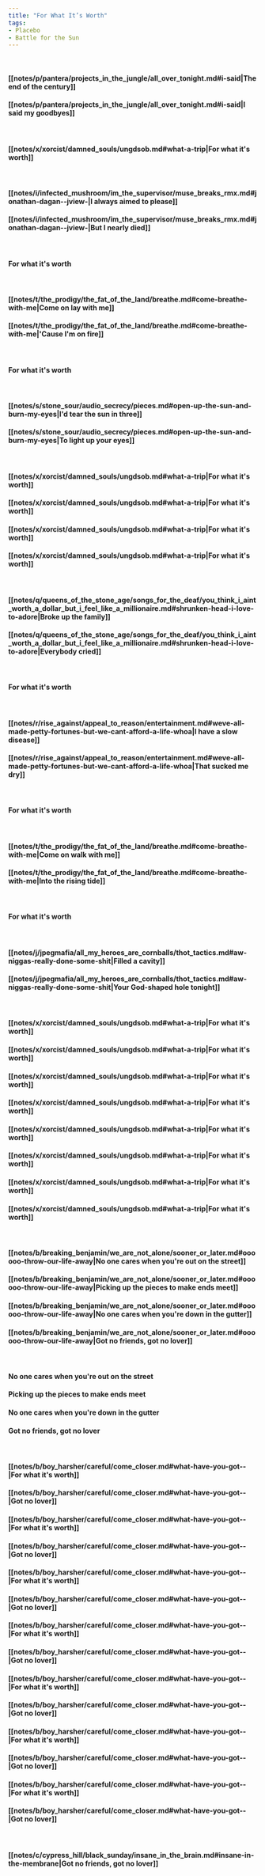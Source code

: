 ```yaml
---
title: "For What It’s Worth"
tags:
- Placebo
- Battle for the Sun
---
```

&nbsp;
#### [[notes/p/pantera/projects_in_the_jungle/all_over_tonight.md#i-said|The end of the century]]
#### [[notes/p/pantera/projects_in_the_jungle/all_over_tonight.md#i-said|I said my goodbyes]]
&nbsp;
#### [[notes/x/xorcist/damned_souls/ungdsob.md#what-a-trip|For what it's worth]]
&nbsp;
#### [[notes/i/infected_mushroom/im_the_supervisor/muse_breaks_rmx.md#jonathan-dagan--jview-|I always aimed to please]]
#### [[notes/i/infected_mushroom/im_the_supervisor/muse_breaks_rmx.md#jonathan-dagan--jview-|But I nearly died]]
&nbsp;
#### For what it's worth
&nbsp;
#### [[notes/t/the_prodigy/the_fat_of_the_land/breathe.md#come-breathe-with-me|Come on lay with me]]
#### [[notes/t/the_prodigy/the_fat_of_the_land/breathe.md#come-breathe-with-me|'Cause I'm on fire]]
&nbsp;
#### For what it's worth
&nbsp;
#### [[notes/s/stone_sour/audio_secrecy/pieces.md#open-up-the-sun-and-burn-my-eyes|I'd tear the sun in three]]
#### [[notes/s/stone_sour/audio_secrecy/pieces.md#open-up-the-sun-and-burn-my-eyes|To light up your eyes]]
&nbsp;
#### [[notes/x/xorcist/damned_souls/ungdsob.md#what-a-trip|For what it's worth]]
#### [[notes/x/xorcist/damned_souls/ungdsob.md#what-a-trip|For what it's worth]]
#### [[notes/x/xorcist/damned_souls/ungdsob.md#what-a-trip|For what it's worth]]
#### [[notes/x/xorcist/damned_souls/ungdsob.md#what-a-trip|For what it's worth]]
&nbsp;
#### [[notes/q/queens_of_the_stone_age/songs_for_the_deaf/you_think_i_aint_worth_a_dollar_but_i_feel_like_a_millionaire.md#shrunken-head-i-love-to-adore|Broke up the family]]
#### [[notes/q/queens_of_the_stone_age/songs_for_the_deaf/you_think_i_aint_worth_a_dollar_but_i_feel_like_a_millionaire.md#shrunken-head-i-love-to-adore|Everybody cried]]
&nbsp;
#### For what it's worth
&nbsp;
#### [[notes/r/rise_against/appeal_to_reason/entertainment.md#weve-all-made-petty-fortunes-but-we-cant-afford-a-life-whoa|I have a slow disease]]
#### [[notes/r/rise_against/appeal_to_reason/entertainment.md#weve-all-made-petty-fortunes-but-we-cant-afford-a-life-whoa|That sucked me dry]]
&nbsp;
#### For what it's worth
&nbsp;
#### [[notes/t/the_prodigy/the_fat_of_the_land/breathe.md#come-breathe-with-me|Come on walk with me]]
#### [[notes/t/the_prodigy/the_fat_of_the_land/breathe.md#come-breathe-with-me|Into the rising tide]]
&nbsp;
#### For what it's worth
&nbsp;
#### [[notes/j/jpegmafia/all_my_heroes_are_cornballs/thot_tactics.md#aw-niggas-really-done-some-shit|Filled a cavity]]
#### [[notes/j/jpegmafia/all_my_heroes_are_cornballs/thot_tactics.md#aw-niggas-really-done-some-shit|Your God-shaped hole tonight]]
&nbsp;
#### [[notes/x/xorcist/damned_souls/ungdsob.md#what-a-trip|For what it's worth]]
#### [[notes/x/xorcist/damned_souls/ungdsob.md#what-a-trip|For what it's worth]]
#### [[notes/x/xorcist/damned_souls/ungdsob.md#what-a-trip|For what it's worth]]
#### [[notes/x/xorcist/damned_souls/ungdsob.md#what-a-trip|For what it's worth]]
#### [[notes/x/xorcist/damned_souls/ungdsob.md#what-a-trip|For what it's worth]]
#### [[notes/x/xorcist/damned_souls/ungdsob.md#what-a-trip|For what it's worth]]
#### [[notes/x/xorcist/damned_souls/ungdsob.md#what-a-trip|For what it's worth]]
#### [[notes/x/xorcist/damned_souls/ungdsob.md#what-a-trip|For what it's worth]]
&nbsp;
#### [[notes/b/breaking_benjamin/we_are_not_alone/sooner_or_later.md#oooooo-throw-our-life-away|No one cares when you're out on the street]]
#### [[notes/b/breaking_benjamin/we_are_not_alone/sooner_or_later.md#oooooo-throw-our-life-away|Picking up the pieces to make ends meet]]
#### [[notes/b/breaking_benjamin/we_are_not_alone/sooner_or_later.md#oooooo-throw-our-life-away|No one cares when you're down in the gutter]]
#### [[notes/b/breaking_benjamin/we_are_not_alone/sooner_or_later.md#oooooo-throw-our-life-away|Got no friends, got no lover]]
&nbsp;
#### No one cares when you're out on the street
#### Picking up the pieces to make ends meet
#### No one cares when you're down in the gutter
#### Got no friends, got no lover
&nbsp;
#### [[notes/b/boy_harsher/careful/come_closer.md#what-have-you-got--|For what it's worth]]
#### [[notes/b/boy_harsher/careful/come_closer.md#what-have-you-got--|Got no lover]]
#### [[notes/b/boy_harsher/careful/come_closer.md#what-have-you-got--|For what it's worth]]
#### [[notes/b/boy_harsher/careful/come_closer.md#what-have-you-got--|Got no lover]]
#### [[notes/b/boy_harsher/careful/come_closer.md#what-have-you-got--|For what it's worth]]
#### [[notes/b/boy_harsher/careful/come_closer.md#what-have-you-got--|Got no lover]]
#### [[notes/b/boy_harsher/careful/come_closer.md#what-have-you-got--|For what it's worth]]
#### [[notes/b/boy_harsher/careful/come_closer.md#what-have-you-got--|Got no lover]]
#### [[notes/b/boy_harsher/careful/come_closer.md#what-have-you-got--|For what it's worth]]
#### [[notes/b/boy_harsher/careful/come_closer.md#what-have-you-got--|Got no lover]]
#### [[notes/b/boy_harsher/careful/come_closer.md#what-have-you-got--|For what it's worth]]
#### [[notes/b/boy_harsher/careful/come_closer.md#what-have-you-got--|Got no lover]]
#### [[notes/b/boy_harsher/careful/come_closer.md#what-have-you-got--|For what it's worth]]
#### [[notes/b/boy_harsher/careful/come_closer.md#what-have-you-got--|Got no lover]]
&nbsp;
#### [[notes/c/cypress_hill/black_sunday/insane_in_the_brain.md#insane-in-the-membrane|Got no friends, got no lover]]
